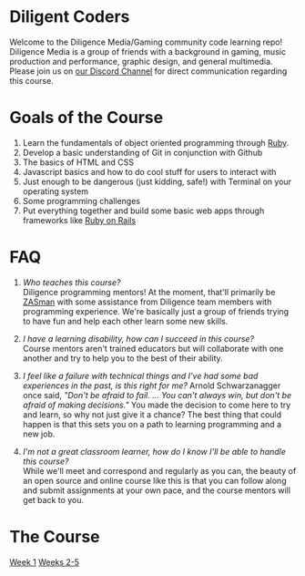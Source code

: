 # Diligent Coders
Welcome to the Diligence Media/Gaming community code learning repo! Diligence Media is a group of friends with a background in gaming, music production and performance, graphic design, and general multimedia. Please join us on [our Discord Channel](https://discord.gg/rRGukhvEYE) for direct communication regarding this course.

# Goals of the Course

1. Learn the fundamentals of object oriented programming through [Ruby](https://www.ruby-lang.org/en/).
2. Develop a basic understanding of Git in conjunction with Github
3. The basics of HTML and CSS
4. Javascript basics and how to do cool stuff for users to interact with
5. Just enough to be dangerous (just kidding, safe!) with Terminal on your operating system
6. Some programming challenges
7. Put everything together and build some basic web apps through frameworks like [Ruby on Rails](https://rubyonrails.org/)

# FAQ
1. _Who teaches this course?_ <br>
Diligence programming mentors! At the moment, that'll primarily be [ZASman](https://github.com/ZASMan) with some assistance from Diligence team members with programming experience. We're basically just a group of friends trying to have fun and help each other learn some new skills.<br>

2. _I have a learning disability, how can I succeed in this course?_<br>
Course mentors aren't trained educators but will collaborate with one another and try to help you to the best of their ability.<br>

3. _I feel like a failure with technical things and I've had some bad experiences in the past, is this right for me?_
Arnold Schwarzanagger once said, _"Don't be afraid to fail. ... You can't always win, but don't be afraid of making decisions."_ You made the decision to come here to try and learn, so why not just give it a chance? The best thing that could happen is that this sets you on a path to learning programming and a new job.

4. _I'm not a great classroom learner, how do I know I'll be able to handle this course?_<br>
While we'll meet and correspond and regularly as you can, the beauty of an open source and online course like this is that you can follow along and submit assignments at your own pace, and the course mentors will get back to you.

# The Course
[Week 1](https://github.com/ZASMan/diligent_coders/blob/master/assignments/week_1.md)
[Weeks 2-5](https://github.com/ZASMan/diligent_coders/blob/master/assignments/week_2_through_5.md)
